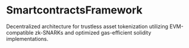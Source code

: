 # SmartcontractsFramework
Decentralized architecture for trustless asset tokenization utilizing EVM-compatible zk-SNARKs and optimized gas-efficient solidity implementations.

